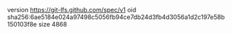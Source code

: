 version https://git-lfs.github.com/spec/v1
oid sha256:6ae5184e024a97498c5056fb94ce7db24d3fb4d3056a1d2c197e58b150103f8e
size 4868
